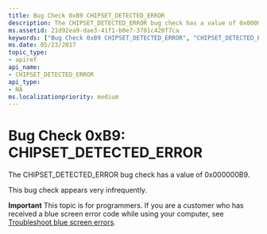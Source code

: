 ```yaml
---
title: Bug Check 0xB9 CHIPSET_DETECTED_ERROR
description: The CHIPSET_DETECTED_ERROR bug check has a value of 0x000000B9.This bug check appears very infrequently.
ms.assetid: 21d92ea9-dae3-41f1-b0e7-3701c420f7ca
keywords: ["Bug Check 0xB9 CHIPSET_DETECTED_ERROR", "CHIPSET_DETECTED_ERROR"]
ms.date: 05/23/2017
topic_type:
- apiref
api_name:
- CHIPSET_DETECTED_ERROR
api_type:
- NA
ms.localizationpriority: medium
---
```


# Bug Check 0xB9: CHIPSET\_DETECTED\_ERROR


The CHIPSET\_DETECTED\_ERROR bug check has a value of 0x000000B9.

This bug check appears very infrequently.

**Important** This topic is for programmers. If you are a customer who has received a blue screen error code while using your computer, see [Troubleshoot blue screen errors](https://windows.microsoft.com/windows-10/troubleshoot-blue-screen-errors).

 

 




